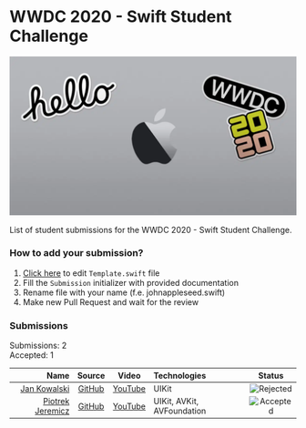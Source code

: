 # WWDC 2020 - Swift Student Challenge
![WWDC2020 Logo](logo.png)

List of student submissions for the WWDC 2020 - Swift Student Challenge.

### How to add your submission?
1. [Click here](https://github.com/SwiftStudentChallenge-Submissions/2020/edit/main/Template.swift) to edit `Template.swift` file
2. Fill the `Submission` initializer with provided documentation
3. Rename file with your name (f.e. johnappleseed.swift)
3. Make new Pull Request and wait for the review

### Submissions

Submissions: 2\
Accepted: 1

| Name | Source |    Video    | Technologies | Status |
|-----:|:------:|:-----------:|:-------------|:------:|
|[Jan Kowalski](www.example.com)|[GitHub](www.example.com)|[YouTube](www.example.com)|UIKit|![Rejected](https://img.shields.io/badge/rejected-firebrick?style=for-the-badge)|
|[Piotrek Jeremicz](https://github.com/piotrekjeremicz)|[GitHub](https://github.com/piotrekjeremicz)|[YouTube](https://youtu.be/H4da5dqhcxY)|UIKit, AVKit, AVFoundation|![Accepted](https://img.shields.io/badge/accepted-green?style=for-the-badge)|
